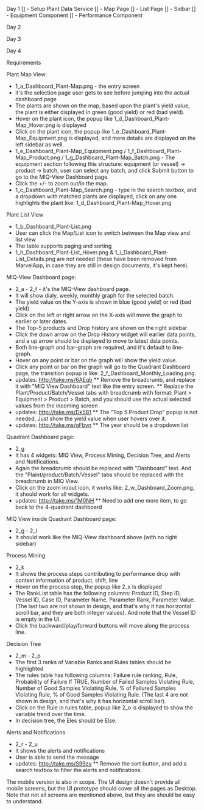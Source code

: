 
Day 1 
[] - Setup Plant Data Service
[] - Map Page
[] - List Page
[] - Sidbar
  [] - Equipment Component
  [] - Performance Component

Day 2 

Day 3

Day 4

Requirements

Plant Map View:
* 1_a_Dashboard_Plant-Map.png - the entry screen
* it's the selection page user gets to see before jumping into the actual dashboard page
* The plants are shown on the map, based upon the plant's yield value, the plant is either displayed in green (good yield) or red (bad yield).
* Hover on the plant icon, the popup like 1_d_Dashboard_Plant-Map_Hover.png is displayed
* Click on the plant icon, the popup like 1_e_Dashboard_Plant-Map_Equipment.png is displayed, and more details are displayed on the left sidebar as well. 
* 1_e_Dashboard_Plant-Map_Equipment.png / 1_f_Dashboard_Plant-Map_Product.png / 1_g_Dashboard_Plant-Map_Batch.png - The equipment section following this structure: equipment (or vessel) -> product -> batch, user can select any batch, and click Submit button to go to the MIQ-View Dashboard page. 
* Click the +/- to zoom out/in the map. 
* 1_c_Dashboard_Plant-Map_Search.png - type in the search textbox, and a dropdown with matched plants are displayed, click on any one highlights the plant like: 1_d_Dashboard_Plant-Map_Hover.png

Plant List View
* 1_b_Dashboard_Plant-List.png
* User can click the Map/List icon to switch between the Map view and list view
* The table supports paging and sorting
* 1_h_Dashboard_Plant-List_Hover.png & 1_i_Dashboard_Plant-List_Details.png are not needed (these have been removed from MarvelApp, in case they are still in design documents, it's kept here). 

MIQ-View Dashboard page:
* 2_a - 2_f - it's the MIQ-View dashboard page. 
* It will show dialy, weekly, monthly graph for the selected batch. 
* The yield value on the Y-axis is shown in blue (good yield) or red (bad yield)
* Click on the left or right arrow on the X-axis will move the graph to earlier or later dates. 
* The Top-5 products and Drop history are shown on the right sidebar
* Click the down arrow on the Drop History widget will earlier data points, and a up arrow should be displayed to move to latest data points.
* Both line-graph and bar-graph are required, and it's default to line-graph.
* Hover on any point or bar on the graph will show the yield value. 
* Click any point or bar on the graph will go to the Quadrant Dashboard page, the transition popup is like: 2_f_Dashboard_Monthly_Loading.png. 
* updates: http://take.ms/6AEqb 
** Remove the breadcrumb, and replace it with "MIQ View Dashboard" text like the entry screen.
** Replace the Plant/Product/Batch/Vessel tabs with breadcrumb with format: Plant > Equipment > Product > Batch, and you should use the actual selected values from the incoming screen
* updates: http://take.ms/Dk5B1
** The "Top 5 Product Drop" popup is not needed. Just show the yield value when user hovers over it. 
* updates: http://take.ms/gFbvn
** The year should be a dropdown list


Quadrant Dashboard page:
* 2_g
* It has 4 widgets: MIQ View, Process Mining, Decision Tree, and Alerts and Notifications.
* Again the breadcrumb should be replaced with "Dashboard" text. And the "Plaint/product/Batch/Vessel" tabs should be replaced with the breadcrumb in MIQ View. 
* Click on the zoom in/out icon, it works like: 2_w_Dashboard_Zoom.png, it should work for all widgets. 
* updates: http://take.ms/1M0NH
** Need to add one more item, to go back to the 4-quadrant dashboard


MIQ View inside Quadrant Dashboard page:
* 2_g - 2_i
* It should work like the MIQ-View dashboard above (with no right sidebar)


Process Mining
* 2_k
* It shows the process steps contributing to performance drop with context information of product, shift, line
* Hover on the process step, the popup like 2_x is displayed
* The RankList table has the following columns: Product ID, Step ID, Vessel ID, Case ID, Parameter Name, Parameter Rank, Parameter Value. (The last two are not shown in design, and that's why it has horizontal scroll bar, and they are both integer values).  And note that the Vessel ID is empty in the UI. 
* Click the backward/play/forward buttons will move along the process line. 


Decision Tree
* 2_m - 2_p
* The first 3 ranks of Variable Ranks and Rules tables should be highlighted
* The rules table has following columns: Failure rule ranking, Rule, Probability of Failure If TRUE, Number of Failed Samples Violating Rule, Number of Good Samples Violating Rule, % of Failured Samples Violating Rule, % of Good Samples Violating Rule. (The last 4 are not shown in design, and that's why it has horizontal scroll bar). 
* Click on the Rule in rules table, popup like 2_o is displayed to show the variable trend over the time. 
* In decision tree, the Eles should be Else. 

Alerts and Notifications
* 2_r - 2_u
* It shows the alerts and notifications
* User is able to send the message
* updates: http://take.ms/S99zv
** Remove the sort button, and add a search textbox to filter the alerts and notifications. 

The mobile version is also in scope. The UI design doesn't provide all mobile screens, but the UI prototype should cover all the pages as Desktop. 
Note that not all screens are mentioned above, but they are should be easy to understand. 
